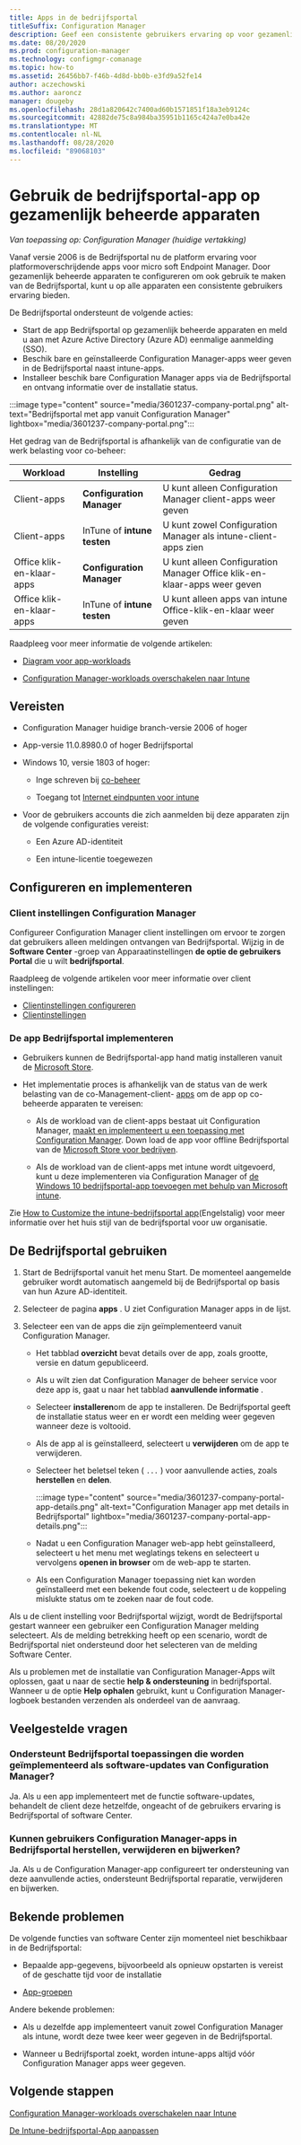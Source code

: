 ```yaml
---
title: Apps in de bedrijfsportal
titleSuffix: Configuration Manager
description: Geef een consistente gebruikers ervaring op voor gezamenlijk beheerde apparaten om de Bedrijfsportal-app te gebruiken.
ms.date: 08/20/2020
ms.prod: configuration-manager
ms.technology: configmgr-comanage
ms.topic: how-to
ms.assetid: 26456bb7-f46b-4d8d-bb0b-e3fd9a52fe14
author: aczechowski
ms.author: aaroncz
manager: dougeby
ms.openlocfilehash: 28d1a820642c7400ad60b1571851f18a3eb9124c
ms.sourcegitcommit: 42882de75c8a984ba35951b1165c424a7e0ba42e
ms.translationtype: MT
ms.contentlocale: nl-NL
ms.lasthandoff: 08/28/2020
ms.locfileid: "89068103"
---
```

# <a name="use-the-company-portal-app-on-co-managed-devices"></a>Gebruik de bedrijfsportal-app op gezamenlijk beheerde apparaten

*Van toepassing op: Configuration Manager (huidige vertakking)*

<!--CMADO-3601237,INADO-4297660-->

Vanaf versie 2006 is de Bedrijfsportal nu de platform ervaring voor platformoverschrijdende apps voor micro soft Endpoint Manager. Door gezamenlijk beheerde apparaten te configureren om ook gebruik te maken van de Bedrijfsportal, kunt u op alle apparaten een consistente gebruikers ervaring bieden.

De Bedrijfsportal ondersteunt de volgende acties:

- Start de app Bedrijfsportal op gezamenlijk beheerde apparaten en meld u aan met Azure Active Directory (Azure AD) eenmalige aanmelding (SSO).
- Beschik bare en geïnstalleerde Configuration Manager-apps weer geven in de Bedrijfsportal naast intune-apps.
- Installeer beschik bare Configuration Manager apps via de Bedrijfsportal en ontvang informatie over de installatie status.

:::image type="content" source="media/3601237-company-portal.png" alt-text="Bedrijfsportal met app vanuit Configuration Manager" lightbox="media/3601237-company-portal.png":::

Het gedrag van de Bedrijfsportal is afhankelijk van de configuratie van de werk belasting voor co-beheer:

| Workload | Instelling | Gedrag |
|----------|---------|----------|
| Client-apps | **Configuration Manager** | U kunt alleen Configuration Manager client-apps weer geven |
| Client-apps | InTune of **intune** **testen** | U kunt zowel Configuration Manager als intune-client-apps zien |
| Office klik-en-klaar-apps | **Configuration Manager** | U kunt alleen Configuration Manager Office klik-en-klaar-apps weer geven |
| Office klik-en-klaar-apps | InTune of **intune** **testen** | U kunt alleen apps van intune Office-klik-en-klaar weer geven |

Raadpleeg voor meer informatie de volgende artikelen:

- [Diagram voor app-workloads](workloads.md#diagram-for-app-workloads)

- [Configuration Manager-workloads overschakelen naar Intune](how-to-switch-workloads.md)

## <a name="prerequisites"></a>Vereisten

- Configuration Manager huidige branch-versie 2006 of hoger

- App-versie 11.0.8980.0 of hoger Bedrijfsportal

- Windows 10, versie 1803 of hoger:

  - Inge schreven bij [co-beheer](how-to-enable.md)

  - Toegang tot [Internet eindpunten voor intune](../../intune/fundamentals/intune-endpoints.md)

- Voor de gebruikers accounts die zich aanmelden bij deze apparaten zijn de volgende configuraties vereist:

  - Een Azure AD-identiteit

  - Een intune-licentie toegewezen

## <a name="configure-and-deploy"></a>Configureren en implementeren

### <a name="configuration-manager-client-settings"></a>Client instellingen Configuration Manager

Configureer Configuration Manager client instellingen om ervoor te zorgen dat gebruikers alleen meldingen ontvangen van Bedrijfsportal. Wijzig in de **Software Center** -groep van Apparaatinstellingen **de optie de gebruikers Portal** die u wilt **bedrijfsportal**.

Raadpleeg de volgende artikelen voor meer informatie over client instellingen:

- [Clientinstellingen configureren](../core/clients/deploy/configure-client-settings.md)
- [Clientinstellingen](../core/clients/deploy/about-client-settings.md#software-center)

### <a name="deploy-the-company-portal-app"></a>De app Bedrijfsportal implementeren

- Gebruikers kunnen de Bedrijfsportal-app hand matig installeren vanuit de [Microsoft Store](https://www.microsoft.com/p/company-portal/9wzdncrfj3pz?activetab=pivot:overviewtab).

- Het implementatie proces is afhankelijk van de status van de werk belasting van de co-Management-client- [apps](workloads.md#client-apps) om de app op co-beheerde apparaten te vereisen:

  - Als de workload van de client-apps bestaat uit Configuration Manager, [maakt en implementeert u een toepassing met Configuration Manager](../apps/get-started/create-and-deploy-an-application.md). Down load de app voor offline Bedrijfsportal van de [Microsoft Store voor bedrijven](https://www.microsoft.com/business-store).

  - Als de workload van de client-apps met intune wordt uitgevoerd, kunt u deze implementeren via Configuration Manager of [de Windows 10 bedrijfsportal-app toevoegen met behulp van Microsoft intune](../../intune/apps/store-apps-company-portal-app.md).

Zie [How to Customize the intune-bedrijfsportal app](../../intune/apps/company-portal-app.md)(Engelstalig) voor meer informatie over het huis stijl van de bedrijfsportal voor uw organisatie.

## <a name="use-the-company-portal"></a>De Bedrijfsportal gebruiken

1. Start de Bedrijfsportal vanuit het menu Start. De momenteel aangemelde gebruiker wordt automatisch aangemeld bij de Bedrijfsportal op basis van hun Azure AD-identiteit.

1. Selecteer de pagina **apps** . U ziet Configuration Manager apps in de lijst.

1. Selecteer een van de apps die zijn geïmplementeerd vanuit Configuration Manager.

    - Het tabblad **overzicht** bevat details over de app, zoals grootte, versie en datum gepubliceerd.

    - Als u wilt zien dat Configuration Manager de beheer service voor deze app is, gaat u naar het tabblad **aanvullende informatie** .

    - Selecteer **installeren**om de app te installeren. De Bedrijfsportal geeft de installatie status weer en er wordt een melding weer gegeven wanneer deze is voltooid.

    - Als de app al is geïnstalleerd, selecteert u **verwijderen** om de app te verwijderen.

    - Selecteer het beletsel teken ( `...` ) voor aanvullende acties, zoals **herstellen** en **delen**.

        :::image type="content" source="media/3601237-company-portal-app-details.png" alt-text="Configuration Manager app met details in Bedrijfsportal" lightbox="media/3601237-company-portal-app-details.png":::

    - Nadat u een Configuration Manager web-app hebt geïnstalleerd, selecteert u het menu met weglatings tekens en selecteert u vervolgens **openen in browser** om de web-app te starten.

    - Als een Configuration Manager toepassing niet kan worden geïnstalleerd met een bekende fout code, selecteert u de koppeling mislukte status om te zoeken naar de fout code.

Als u de client instelling voor Bedrijfsportal wijzigt, wordt de Bedrijfsportal gestart wanneer een gebruiker een Configuration Manager melding selecteert. Als de melding betrekking heeft op een scenario, wordt de Bedrijfsportal niet ondersteund door het selecteren van de melding Software Center.

Als u problemen met de installatie van Configuration Manager-Apps wilt oplossen, gaat u naar de sectie **help & ondersteuning** in bedrijfsportal. Wanneer u de optie **Help ophalen** gebruikt, kunt u Configuration Manager-logboek bestanden verzenden als onderdeel van de aanvraag.

## <a name="frequently-asked-questions-faq"></a>Veelgestelde vragen

### <a name="does-company-portal-support-applications-deployed-as-software-updates-from-configuration-manager"></a>Ondersteunt Bedrijfsportal toepassingen die worden geïmplementeerd als software-updates van Configuration Manager?

Ja. Als u een app implementeert met de functie software-updates, behandelt de client deze hetzelfde, ongeacht of de gebruikers ervaring is Bedrijfsportal of software Center.

### <a name="can-users-repair-uninstall-and-update-configuration-manager-apps-in-company-portal"></a>Kunnen gebruikers Configuration Manager-apps in Bedrijfsportal herstellen, verwijderen en bijwerken?

Ja. Als u de Configuration Manager-app configureert ter ondersteuning van deze aanvullende acties, ondersteunt Bedrijfsportal reparatie, verwijderen en bijwerken.

## <a name="known-issues"></a>Bekende problemen

De volgende functies van software Center zijn momenteel niet beschikbaar in de Bedrijfsportal:

- Bepaalde app-gegevens, bijvoorbeeld als opnieuw opstarten is vereist of de geschatte tijd voor de installatie

- [App-groepen](../apps/deploy-use/create-app-groups.md)

Andere bekende problemen:

- Als u dezelfde app implementeert vanuit zowel Configuration Manager als intune, wordt deze twee keer weer gegeven in de Bedrijfsportal.

- Wanneer u Bedrijfsportal zoekt, worden intune-apps altijd vóór Configuration Manager apps weer gegeven.

## <a name="next-steps"></a>Volgende stappen

[Configuration Manager-workloads overschakelen naar Intune](how-to-switch-workloads.md)

[De Intune-bedrijfsportal-App aanpassen](../../intune/apps/company-portal-app.md)
